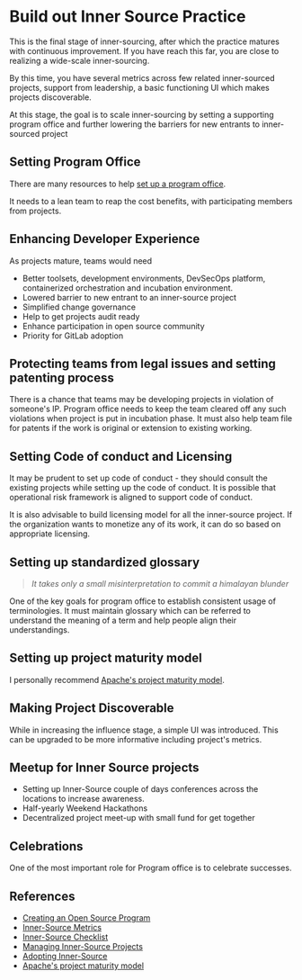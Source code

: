 # Build out Inner Source Practice
This is the final stage of inner-sourcing, after which the practice matures with continuous improvement. If you have reach this far, you are close to realizing a wide-scale inner-sourcing.

By this time, you have several metrics across few related inner-sourced projects, support from leadership, a basic functioning UI which makes projects discoverable.

At this stage, the goal is to scale inner-sourcing by setting a supporting program office and further lowering the barriers for new entrants to inner-sourced project

## Setting Program Office
There are many resources to help [set up a program office](https://www.linuxfoundation.org/resources/open-source-guides/creating-an-open-source-program).

It needs to a lean team to reap the cost benefits, with participating members from projects.

## Enhancing Developer Experience
As projects mature, teams would need 
* Better toolsets, development environments, DevSecOps platform, containerized orchestration and incubation environment.
* Lowered barrier to new entrant to an inner-source project
* Simplified change governance
* Help to get projects audit ready
* Enhance participation in open source community
* Priority for GitLab adoption

## Protecting teams from legal issues and setting patenting process
There is a chance that teams may be developing projects in violation of someone's IP. Program office needs to keep the team cleared off any such violations when project is put in incubation phase. It must also help team file for patents if the work is original or extension to existing working.

## Setting Code of conduct and Licensing
It may be prudent to set up code of conduct - they should consult the existing projects while setting up the code of conduct. It is possible that operational risk framework is aligned to support code of conduct.

It is also advisable to build licensing model for all the inner-source project. If the organization wants to monetize any of its work, it can do so based on appropriate licensing.

## Setting up standardized glossary
> _It takes only a small misinterpretation to commit a himalayan blunder_ 

One of the key goals for program office to establish consistent usage of terminologies. It must maintain glossary which can be referred to understand the meaning of a term and help people align their understandings.

## Setting up project maturity model
I personally recommend [Apache's project maturity model](https://community.apache.org/apache-way/apache-project-maturity-model.html#the-apache-project-maturity-model).

## Making Project Discoverable
While in increasing the influence stage, a simple UI was introduced. This can be upgraded to be more informative including project's metrics.

## Meetup for Inner Source projects
* Setting up Inner-Source couple of days conferences across the locations to increase awareness.
* Half-yearly Weekend Hackathons
* Decentralized project meet-up with small fund for get together

## Celebrations
One of the most important role for Program office is to celebrate successes.

## References
* [Creating an Open Source Program](https://www.linuxfoundation.org/resources/open-source-guides/creating-an-open-source-program)
* [Inner-Source Metrics](https://opensource.guide/metrics/)
* [Inner-Source Checklist](https://innersourcecommons.org/documents/books/InnerSourceChecklist.pdf)
* [Managing Inner-Source Projects](https://innersourcecommons.gitbook.io/managing-inner-source-projects/)
* [Adopting Inner-Source](https://innersourcecommons.org/documents/books/AdoptingInnerSource.pdf)
* [Apache's project maturity model](https://community.apache.org/apache-way/apache-project-maturity-model.html#the-apache-project-maturity-model)


